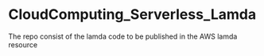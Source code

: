 # CloudComputing_Serverless_Lamda
The repo consist of the lamda code to be published in the AWS lamda resource
